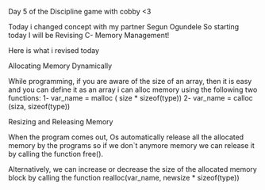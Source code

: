 Day 5 of the Discipline game with cobby <3

Today i changed concept with my partner Segun Ogundele
So starting today I will be Revising C- Memory Management!

Here is what i revised today

Allocating Memory Dynamically

While programming, if you are aware of the size of an array, then it is easy and you can define it as an array
i can alloc memory using the following two functions:
1- var_name = malloc ( size * sizeof(type))
2- var_name = calloc (siza, sizeof(type))

Resizing and Releasing Memory

When the program comes out, Os automatically release all the allocated memory by the programs so if we don`t anymore memory we can release it by calling the function free().

Alternatively, we can increase or decrease the size of the allocated memory block by calling the function realloc(var_name, newsize * sizeof(type))


